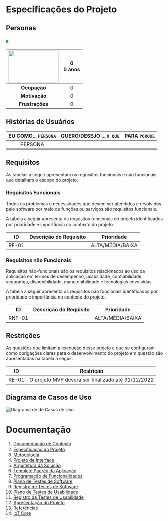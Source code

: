 
# Especificações do Projeto

## Personas
 
### <span style="color:Green">**`0`**

|<img src="img.jpg" width="160" height="100">|**0** <br> 0 anos   |
|:---------------------------------------:|:-------------------------------:|
|**Ocupação** | 0
|**Motivação** | 0
|**Frustrações** | 0|

## Histórias de Usuários

| EU COMO... `PERSONA`| QUERO/DESEJO ... `O QUE` |PARA `PORQUE`|
|:---------:|:------------:|:---------------:|
| PERSONA |	 |	 |

## Requisitos

As tabelas a seguir apresentam os requisitos funcionais e não funcionais que detalham o escopo do projeto.

### Requisitos Funcionais

Todos os problemas e necessidades que devem ser atendidos e resolvidos pelo software por meio de funções ou serviços são requisitos funcionais. 

A tabela a seguir apresenta os requisitos funcionais do projeto identificados por prioridade e importância no contexto do projeto.

|ID    |Descrição do Requisito| Prioridade |
|------|----------------------|------------|
|RF-01||ALTA/MÉDIA/BAIXA|


### Requisitos não Funcionais

Requisitos não-funcionais são os requisitos relacionados ao uso da aplicação em termos de desempenho, usabilidade, confiabilidade, segurança, disponibilidade, manutenibilidade e tecnologias envolvidas. 

A tabela a seguir apresenta os requisitos não funcionais identificados por prioridade e importância no contexto do projeto.

|ID  | Descrição do Requisito  |Prioridade |
|----|-------------------------|----|
|RNF-01|  |ALTA/MÉDIA/BAIXA|


## Restrições

As questões que limitam a execução desse projeto e que se configuram como obrigações claras para o desenvolvimento do projeto em questão são apresentadas na tabela a seguir.

|ID| Restrição                                             |
|--|-------------------------------------------------------|
|RE-01|	O projeto MVP deverá ser finalizado até 31/12/2022|

## Diagrama de Casos de Uso

![Diagrama de de Casos de Uso](img/img.png)

# Documentação

<ol>
<li><a href="01-documentacao-de-contexto.md"> Documentação de Contexto</a></li>
<li><a href="02-especificacao-do-projeto.md"> Especificação do Projeto</a></li>
<li><a href="03-metodologia.md"> Metodologia</a></li>
<li><a href="04-projeto-de-interface.md"> Projeto de Interface</a></li>
<li><a href="05-arquitetura-da-solucao.md"> Arquitetura da Solução</a></li>
<li><a href="06-template-padrao-da-aplicacao.md"> Template Padrão da Aplicação</a></li>
<li><a href="07-programacao-de-funcionalidades.md"> Programação de Funcionalidades</a></li>
<li><a href="08-plano-de-testes-de-software.md"> Plano de Testes de Software</a></li>
<li><a href="09-registro-de-testes-de-software.md"> Registro de Testes de Software</a></li>
<li><a href="10-plano-de-testes-de-usabilidade.md"> Plano de Testes de Usabilidade</a></li>
<li><a href="11-registro-de-testes-de-usabilidade.md"> Registro de Testes de Usabilidade</a></li>
<li><a href="12-apresentacao-do-projeto.md"> Apresentação do Projeto</a></li>
<li><a href="13-referencias.md"> Referências</a></li>
<li><a href="iot-core.md">IoT Core</a></li>
</ol>